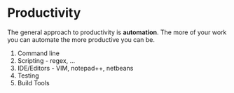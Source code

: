 # Productivity

The general approach to productivity is **automation**. The more of your work you can automate
the more productive you can be.

1. Command line
2. Scripting - regex, ...
3. IDE/Editors - VIM, notepad++, netbeans
4. Testing
5. Build Tools
